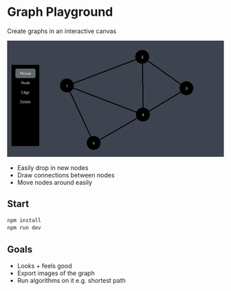 # Graph Playground

Create graphs in an interactive canvas

![alt text](./public/graph-playground-demo.png)

- Easily drop in new nodes
- Draw connections between nodes
- Move nodes around easily

## Start

```bash
npm install
npm run dev
```

## Goals

- Looks + feels good
- Export images of the graph
- Run algorithms on it e.g. shortest path
